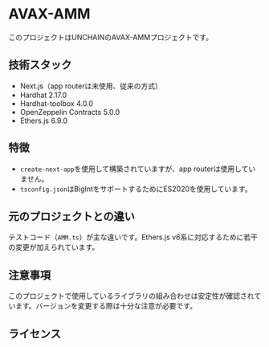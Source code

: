 # AVAX-AMM

このプロジェクトはUNCHAINのAVAX-AMMプロジェクトです。

## 技術スタック

- Next.js（app routerは未使用、従来の方式）
- Hardhat 2.17.0
- Hardhat-toolbox 4.0.0
- OpenZeppelin Contracts 5.0.0
- Ethers.js 6.9.0

## 特徴

- `create-next-app`を使用して構築されていますが、app routerは使用していません。
- `tsconfig.json`はBigIntをサポートするためにES2020を使用しています。

## 元のプロジェクトとの違い

テストコード（`AMM.ts`）が主な違いです。Ethers.js v6系に対応するために若干の変更が加えられています。

## 注意事項

このプロジェクトで使用しているライブラリの組み合わせは安定性が確認されています。バージョンを変更する際は十分な注意が必要です。

## ライセンス

